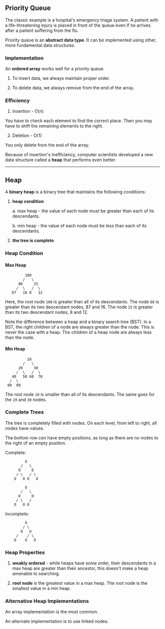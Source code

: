 

## Priority Queue

The classic example is a hospital's emergency triage system.
A patient with a life-threatening injury is placed in front of the
queue even if he arrives after a patient suffering from the flu.

Priority queue is an __abstract data type__.  It can be implemented
using other, more fundamental data structures.

### Implementation

An __ordered array__ works well for a priority queue.

1. To insert data, we always maintain proper order.

2. To delete data, we always remove from the end of the array.


### Efficiency

1. Insertion - O(n)

You have to check each element to find the correct place.  Then you may have to shift the remaining elements to the right.

2. Deletion - O(1)

You only delete from the end of the array.

Because of insertion's inefficiency, computer scientists developed a new data structure called a __heap__ that performs even better.

---

## Heap

A __binary heap__ is a binary tree that maintains the following conditions:

1. __heap condition__

    a.  max heap - the value of each node must be greater than each of its descendants.

    b.  min heap - the value of each node must be less than each of its descendants.

2. __the tree is complete__



### Heap Condition

#### Max Heap

             100
            /   \
          88     25
         /  \   /  \
       87   16 8   12

Here, the root node `100` is greater than all of its descendants.  The node `88` is greater than its two descendant nodes, 87 and 16.  The node `25` is greater than its two descendant nodes, 8 and 12.

Note the difference between a heap and a binary search tree (BST).  In a BST, the right children of a node are always greater than the node.  This is never the case with a heap.  The children of a heap node are always less than the node.

#### Min Heap

              10 
            /   \
          20     30
         /  \   /  \
       40   50 60  70
      /  \
     80  90

The root node `10` is smaller than all of its descendants.  The same goes for the `20` and `30` nodes.

### Complete Trees

The tree is completely filled with nodes.  On each level, from left to right, all nodes have values.

The bottom row _can_ have empty positions, as long as there are no nodes to the right of an empty position.

Complete:

             O                              
           /   \     
          O     O
         / \   / \
        O   O O   O

             O                              
           /   \     
          O     O
         / \   /
        O   O O

Incomplete:

             O
            / \
           O   O
         /    / \
        O    O   O


### Heap Properties

1. __weakly ordered__ - while heaps have _some_ order, their descendants in a max heap are greater than their ancestor, this doesn't make a heap amenable to searching.

2. __root node__ is the greatest value in a max heap.  The root node is the smallest value in a min heap.


### Alternative Heap Implementations

An array implementation is the most common.

An alternate implementation is to use linked nodes.

